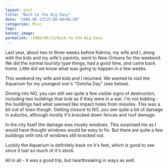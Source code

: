 ```yaml
---
layout: post
title: "Back to the Big Easy"
date: "2006-08-13T15:08:00+06:00"
categories: Misc 
tags: 
banner_image: 
permalink: /2006/08/13/Back-to-the-Big-Easy
---
```


Last year, about two to three weeks before Katrina, my wife and I, along with the kids and my wife's parents, went to New Orleans for the weekend. We did the normal touristy type things, had a good time, and came back home. Little did we know what was going to happen in a few weeks.

This weekend my wife and kids and I returned. We wanted to visit the Aquarium for my youngest son's "Gotcha Day" (see below). 

Driving into NO, you can still see quite a few visible signs of destruction, including two buildings that look as if they were in a war. I'm not kidding - the buildings had what seemed like impact holes from missiles. This was a bit out of town though. Getting closure to NO, you see quite a bit of damage in suburbs, although mostly it's knocked down fences and roof damage.

In the city itself the damage was mostly windows. This surprised me as I would have thought windows would be easy to fix. But there are quite a few buildings with lots of windows still knocked out.

Luckily the Aquarium is definitely back on it's feet, which is good to see since it lost so much of it's stock. 

All in all - it was a good trip, but heartbreaking in ways as well.